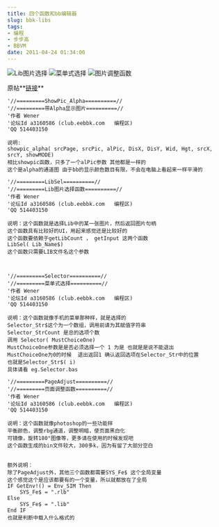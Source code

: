 ```yaml
---
title: 四个函数和bb编辑器
slug: bbk-libs
tags:
- 编程
- 步步高
- BBVM
date: 2011-04-24 01:34:00
---
```


![Lib图片选择](https://github.com/wenerme/wener/blob/master/story/%E6%88%91%E9%82%A3%E4%BA%9B%E6%AD%A5%E6%AD%A5%E9%AB%98%E7%9A%84%E6%95%85%E4%BA%8B/%E5%9B%9B%E4%B8%AA%E5%87%BD%E6%95%B0/Lib%E5%9B%BE%E7%89%87%E9%80%89%E6%8B%A9.gif)
![菜单式选择](https://github.com/wenerme/wener/raw/master/story/%E6%88%91%E9%82%A3%E4%BA%9B%E6%AD%A5%E6%AD%A5%E9%AB%98%E7%9A%84%E6%95%85%E4%BA%8B/%E5%9B%9B%E4%B8%AA%E5%87%BD%E6%95%B0/%E8%8F%9C%E5%8D%95%E5%BC%8F%E9%80%89%E6%8B%A9.jpg)
![图片调整函数](https://github.com/wenerme/wener/raw/master/story/%E6%88%91%E9%82%A3%E4%BA%9B%E6%AD%A5%E6%AD%A5%E9%AB%98%E7%9A%84%E6%95%85%E4%BA%8B/%E5%9B%9B%E4%B8%AA%E5%87%BD%E6%95%B0/%E9%A1%B5%E9%9D%A2%E8%B0%83%E6%95%B4-%E5%9B%BE%E7%89%87%E7%BC%96%E8%BE%91.gif)

原帖**[链接](http://club.eebbk.com/bbkbbs/showtopic/257169/1)**

<!-- more -->

```
'//=========ShowPic_Alpha==========//
'//=========带Alpha显示图片==========//
'作者 Wener
'论坛Id a3160586 (club.eebbk.com   编程区)
'QQ 514403150

说明:
showpic_alpha( srcPage, srcPic, alPic, DisX, DisY, Wid, Hgt, srcX, srcY, showMODE)
相比showpic函数，只多了一个alPic参数 其他都是一样的
这个是alpha的通道图 由于bb的显示颜色数目有限，不会在电脑上看起来一样平滑的

'//=========LibSel==========//
'//=========Lib图片选择函数==========//
'作者 Wener
'论坛Id a3160586 (club.eebbk.com   编程区)
'QQ 514403150

说明：这个函数就是选择Lib中的某一张图片，然后返回图片句柄
这个函数具有比较好的UI，用起来感觉还是比较好的
这个函数要依赖于getLibCount ， getInput 这两个函数
LibSel( Lib_Name$)
这个函数只需要LIB文件名这个参数



'//=========Selector==========//
'//=========菜单式选择==========//
'作者 Wener
'论坛Id a3160586 (club.eebbk.com   编程区)
'QQ 514403150

说明：这个函数就像手机的菜单那种样，就是选择的
Selector_Str$这个为一个数组，调用前请为其赋值字符串
Selector_StrCount 是总的选项个数
调用 Selector( MustChoiceOne)
MustChoiceOne参数是是否必须选择一个 1 为是 也就是是说不能退出
MustChoiceOne为0的时候  退出返回1 确认返回选项在Selector_Str中的位置
也就是Selector_Str$( i)
具体请看 eg.Selector.bas

'//=========PageAdjust==========//
'//=========页面调整函数==========//
'作者 Wener
'论坛Id a3160586 (club.eebbk.com   编程区)
'QQ 514403150

说明：这个函数就像photoshop的一些功能样
平衡颜色，调整rbg通道，调整明暗，使页面黑白化
可镜像，旋转180°图像等，更多请在使用的时候发现吧
这个函数生成的bin文件较大，300多k，因为有留了大部分空白


额外说明：
除了PageAdjust外，其他三个函数都需要SYS_Fe$ 这个全局变量
这个感觉这个是应该都要有的一个变量，所以就都放在了全局
IF GetEnv!() = Env_SIM Then
	SYS_Fe$ = ".rlb"
Else
	SYS_Fe$ = ".lib"
End IF
也就是判断中载入什么格式的
```
